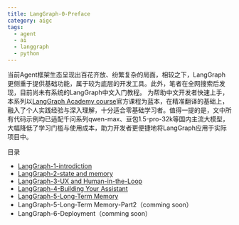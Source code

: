 ```yaml
---
title: LangGraph-0-Preface
category: aigc
tags:
  - agent
  - ai
  - langgraph
  - python
---
```


当前Agent框架生态呈现出百花齐放、纷繁复杂的局面，相较之下，LangGraph更侧重于提供基础功能，属于较为底层的开发工具。此外，笔者在全网搜索后发现，目前尚未有系统的LangGraph中文入门教程。 为帮助中文开发者快速上手，本系列以[LangGraph Academy course](https://academy.langchain.com/courses/intro-to-langgraph)官方课程为蓝本，在精准翻译的基础上，融入了个人实践经验与深入理解，十分适合零基础学习者。值得一提的是，文中所有代码示例均已适配千问系列qwen-max、豆包1.5-pro-32k等国内主流大模型，大幅降低了学习门槛与使用成本，助力开发者更便捷地将LangGraph应用于实际项目中。 

目录

* [LangGraph-1-introdiction](https://kingnight.github.io/aigc/2025/05/26/LangGraph-1-introdiction.html)
* [LangGraph-2-state and memory](https://kingnight.github.io/aigc/2025/05/27/LangGraph-2-state-and-memory.html)
* [LangGraph-3-UX and Human-in-the-Loop](https://kingnight.github.io/aigc/2025/05/28/LangGraph-3-UX-and-Human-in-the-Loop.html)
* [LangGraph-4-Building Your Assistant](https://kingnight.github.io/aigc/2025/05/29/LangGraph-4-Building-Your-Assistant.html)
* [LangGraph-5-Long-Term Memory](https://kingnight.github.io/aigc/2025/05/30/LangGraph-5-Long-Term-Memory.html)
* LangGraph-5-Long-Term Memory-Part2（comming soon）
* LangGraph-6-Deployment（comming soon）